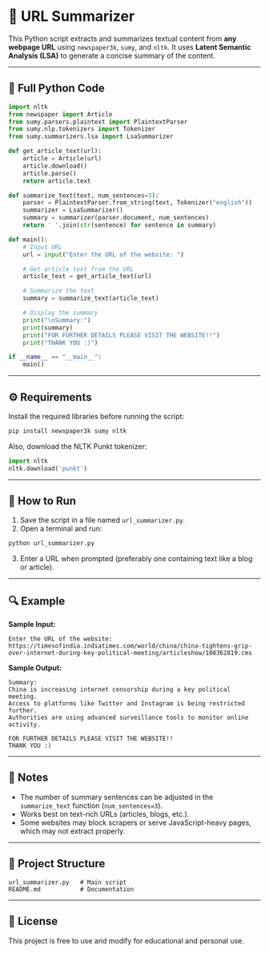 # 🔗 URL Summarizer

This Python script extracts and summarizes textual content from **any webpage URL** using `newspaper3k`, `sumy`, and `nltk`. It uses **Latent Semantic Analysis (LSA)** to generate a concise summary of the content.

---

## 📜 Full Python Code

```python
import nltk
from newspaper import Article
from sumy.parsers.plaintext import PlaintextParser
from sumy.nlp.tokenizers import Tokenizer
from sumy.summarizers.lsa import LsaSummarizer

def get_article_text(url):
    article = Article(url)
    article.download()
    article.parse()
    return article.text

def summarize_text(text, num_sentences=3):
    parser = PlaintextParser.from_string(text, Tokenizer("english"))
    summarizer = LsaSummarizer()
    summary = summarizer(parser.document, num_sentences)
    return ' '.join(str(sentence) for sentence in summary)

def main():
    # Input URL
    url = input("Enter the URL of the website: ")

    # Get article text from the URL
    article_text = get_article_text(url)

    # Summarize the text
    summary = summarize_text(article_text)

    # Display the summary
    print("\nSummary:")
    print(summary)
    print("FOR FURTHER DETAILS PLEASE VISIT THE WEBSITE!!")
    print("THANK YOU :)")

if __name__ == "__main__":
    main()
```

---

## ⚙️ Requirements

Install the required libraries before running the script:

```bash
pip install newspaper3k sumy nltk
```

Also, download the NLTK Punkt tokenizer:

```python
import nltk
nltk.download('punkt')
```

---

## 🚀 How to Run

1. Save the script in a file named `url_summarizer.py`.
2. Open a terminal and run:

```bash
python url_summarizer.py
```

3. Enter a URL when prompted (preferably one containing text like a blog or article).

---

## 🔍 Example

**Sample Input:**

```
Enter the URL of the website:
https://timesofindia.indiatimes.com/world/china/china-tightens-grip-over-internet-during-key-political-meeting/articleshow/108362819.cms
```

**Sample Output:**

```
Summary:
China is increasing internet censorship during a key political meeting.
Access to platforms like Twitter and Instagram is being restricted further.
Authorities are using advanced surveillance tools to monitor online activity.

FOR FURTHER DETAILS PLEASE VISIT THE WEBSITE!!
THANK YOU :)
```

---

## 📌 Notes

- The number of summary sentences can be adjusted in the `summarize_text` function (`num_sentences=3`).
- Works best on text-rich URLs (articles, blogs, etc.).
- Some websites may block scrapers or serve JavaScript-heavy pages, which may not extract properly.

---

## 📁 Project Structure

```
url_summarizer.py   # Main script
README.md           # Documentation
```

---

## 📄 License

This project is free to use and modify for educational and personal use.

